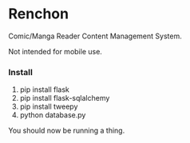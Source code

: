 # Renchon
Comic/Manga Reader Content Management System.

Not intended for mobile use.

### Install
1. pip install flask
2. pip install flask-sqlalchemy
3. pip install tweepy
4. python database.py

You should now be running a thing.
